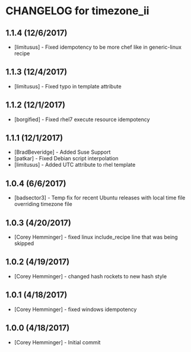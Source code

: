 # CHANGELOG for timezone_ii

## 1.1.4 (12/6/2017)

- [limitusus] - Fixed idempotency to be more chef like in generic-linux recipe

## 1.1.3 (12/4/2017)

- [limitusus] - Fixed typo in template attribute

## 1.1.2 (12/1/2017)

- [borgified] - Fixed rhel7 execute resource idempotency

## 1.1.1 (12/1/2017)

- [BradBeveridge] - Added Suse Support
- [patkar] - Fixed Debian script interpolation
- [limitusus] - Added UTC attribute to rhel template

## 1.0.4 (6/6/2017)

- [badsector3] - Temp fix for recent Ubuntu releases with local time file overriding timezone file

## 1.0.3 (4/20/2017)

- [Corey Hemminger] - fixed linux include_recipe line that was being skipped

## 1.0.2 (4/19/2017)

- [Corey Hemminger] - changed hash rockets to new hash style

## 1.0.1 (4/18/2017)

- [Corey Hemminger] - fixed windows idempotency

## 1.0.0 (4/18/2017)

- [Corey Hemminger] - Initial commit
